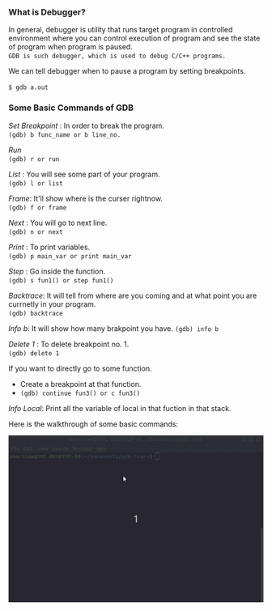 
### What is Debugger?
In general, debugger is utility that runs target program in controlled environment where you can control execution of program and see the state of program when program is paused.  
`GDB is such debugger, which is used to debug C/C++ programs.`

We can tell debugger when to pause a program by setting breakpoints.  

`$ gdb a.out`

### Some Basic Commands of GDB  
_Set Breakpoint_  :  In order to break the program.  
`(gdb) b func_name or b line_no.`

_Run_  
`(gdb) r or run`  

_List_ : You will see some part of your program.  
`(gdb) l or list`

_Frame_: It'll show where is the curser rightnow.  
`(gdb) f or frame`

_Next_ : You will go to next line.  
`(gdb) n or next`  

_Print_ : To print variables.  
`(gdb) p main_var or print main_var` 

_Step_ : Go inside the function.  
`(gdb) s fun1() or step fun1()`  

_Backtrace_:  It will tell from where are you coming and at what   point you are currnetly in your program.  
`(gdb) backtrace`

_Info b_: It will show how many brakpoint you have.
`(gdb) info b`   

_Delete 1_ : To delete breakpoint no. 1.    
`(gdb) delete 1`  

If you want to directly go to some function.
- Create a breakpoint at that function.
- `(gdb) continue fun3() or c fun3() `  

_Info Local_: Print all the variable of local in that fuction in that stack.


Here is the walkthrough of some basic commands:

![](./assets/gdb.gif)

